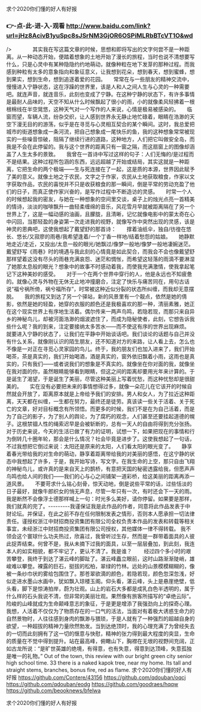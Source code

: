 
求个2020你们懂的好人有好报




### 👉-点-此-进-入-观看  http://www.baidu.com/link?url=jHz8AcivB1yuSpc8sJSrNM3GjOR6OSPiMLRbBTcVT1O&wd




/>　　　　其实我在写这篇文章的时候，思想和即将写出的文字何尝不是一种距离。从一种动态开始，便踏着想象的土地开始了漫长的旅程，当时也说不清想要写什么，只是心灵中有某种隐隐约约地萌动，就像种粒在地下发芽的那种过程。而我感到种粒有太多的意象指向和象征意义，让我想到花朵，想到春天，想到蜜蜂，想到果实，想到生命，想到追逐着爱的花园。　　常常在与一些朋友的精神交流中，慢慢进入宁静状态，这在浮躁的世界里，该是人和人之间人生与心灵的一种需要吧。就连声音，就连音乐，此刻也变成了宁静。在这种宁静的状态下，有许多事情是最耐人品味的，天空不知从什么时候飘起了很小的雨，小的就像柔风轻拂着一根根棉线在半空晃悠，这种天气对一个写作的人来说，心情是极易被感染的。　　临窗而望，车辆人流，纷杂交织，让人感到世界永无静止地忙碌着，眼睛在浩渺的天空下漫无目的的游荡，似乎是在寻觅与心灵相互契合的某个瞬间。这时，我总爱把城市的街道想象成一条河流，把自己想象成一尾快乐的鱼，我的这种想象常常被现实的一些噪音惊破，阻隔了继续行进的道路，这种地方，人们把它叫做安全岛，而我是不会在此停留的。我与这个世界的距离只有一窗之隔，而这扇窗上的图像却涵盖了人生太多的景致。　　我曾在一首诗中写过这样的句子：人们无悔的/是过程而不是结果。这种过程所包涵的东西，远远超越了开始或结局，其实这就是一种距离，它把生命的两个极端——生与死连接在了一起，这是质的本源，世界因此赋予了美的意义。就像土地之于农民，文字之于作家，农民从土地获取粮食，作家以文字获取作品，农民的喜悦并不只是收获粮食的那一瞬间，倒是平常的劳动充盈了他们的日子，而真正使作家兴奋的，是写作过程中不断造访的灵感。　　时常一个人的时候想起我的密友，与她在一种想象的空间里交谈，桌子上的烛光点亮一首精美的情诗，淡淡的咖啡飘升一曲轻柔缠绵的音乐，风花雪月早就被距离隔在了另一个世界上了，这是一幅动感的油画，且朦胧，且清晰，记忆就像电影中的蒙太奇在心中闪回，当那轻盈的身姿第一次走进我的视野，就像写作中突然出现的灵感，该是神灵的恩典吧，这使我想起了戴望舒的那首诗：　　撑着油纸伞，独自/彷徨在悠长、悠长/又寂廖的雨巷/我希望逢着/一个丁香一样地/结着愁怨的姑娘。　　她静默地走近/走近，又投出/太息一般的眼光/她飘过/像梦一般地/像梦一般地凄婉迷茫。戴望舒写《雨巷》时的境遇与我此刻的心情竟是如此契合，而我会不会也像戴望舒那样望着这没有尽头的雨巷充满哀怨、迷茫和惆怅，而希望这轻落的雨滴不要淋湿了她那太息般的眼光？想象中的故事不时感动着我，而使我充满激情，使我拿起笔记下这种美妙的感受。　　对于一个在两个世界中穿行的人，他是永远也不知疲惫的。就像心灵与外物在无休无止地冲撞磨合，注定了快乐与痛苦同在，用句古话说“福兮祸所倚，祸兮福所存”，时常被这种近似分裂的状态所纠缠，而我却无意摆脱。　　我的旅程又到达了另一个驿站，新的风景里有一个靓点，依然是她的倩影，依然是她的轻盈，她穿的衣服的颜色还是我极喜欢的那一种，清丽素雅，她正在这个现实世界上有序地生活着。偶尔传来一两声鸟鸣，若隐若现，而那只来自异乡的神秘鸟儿，却被河面浩渺的烟波遮住了，而成为隐秘使者，此刻，它想告诉我些什么呢？我的到来，注定要接纳太多苦水——而不使这有序的世界出现麻烦。　　就要进入宁静的状态了，让我们在平静中开始谈话吧。我们谈论的话题与自己并没有什么关系，就像刚认识的陌生朋友，还不知道对方的来路，让人看上去，怎么也不像是一对正在寻觅心灵家园的鸟儿。终于，我的朋友们也加入进来了，我们开始喝茶，茶是真实的，我们开始喝酒，酒是真实的，窗外依旧飘着小雨，这雨也是真实的，只有我们——或者说我们的想象是不真实的。就像坐在你对面的我，就像坐在我对面的你，虽然眼睛能够看到眼睛，但这之间的距离却要用光年来计算的。于是诞生了渴望，于是诞生了美丽，尽管这种美丽上写着忧愁，而这种忧愁却是很甜美的。　　实在没有必要把未来的事情想得过多，就像一朵花儿在它该开的时候自然就会开放了，距离原本就是上帝给予我们的安排。男人和女人，为了拉近这种距离，天天都在纠缠，一生都在努力，最终还是徒劳。真该读一些关于活着、关于死亡的文章，好对目标概念有所领悟。而更多的时候，我们不是在为自己活着，而是为了自己的影子，为了别人的舆论，为了腐朽的观念，人们甚至还要挂起道德的幌子。这根禁锢人性的绳索迟早是会被斩断的，总有一天人的自由将得到充分张扬。对于历史来说，今天的生活已做了有力的证明，试想一下，如果把现在的事情和行为倒转几十圈年轮，那会是什么情况？社会毕竟是进步了。这使我想起了一句话，不过我想把它倒过来说：太阳还是原来的太阳，人们看太阳的眼光变了。　　静享着春光带给我的对生命的萌动，静享着距离带给我的对美丽的感悟，在这宁静的状态中我想起了许多，于是，我开始写诗，写文字。在我生命的上空，那只自由飞翔的神秘鸟儿，或许真的是来自天上的鹊桥，有意把天国的秘密透露给我，但愿声声鸟鸣也给人间的我们——我们的心与心之间铺架一道彩桥，给这美丽的距离再添一道风景。　　不要苛求什么铭心刻骨，惊天动地，倒是说些平常的话，过些恬淡的日子最好，就像牛郎织女的悄无声息，尽管一年只有一次，有时还会下一天的雨。我是断然不会像浮士德那样喊上一句：时光多么美好，请你停留。如果要是那样，我们就真的完了。---------我谨保证我是此作品的作者，同意将此作品发表于中财论坛。并保证，在此之前不存在任何限制发表之情形，否则本人愿承担一切法律责任。谨授权浙江中财招商投资集团有限公司全权负责本作品的发表和转载等相关事宜，未经浙江中财招商投资集团有限公司授权，其他媒体一律不得转载。
我不领会这个寰球什么功夫热过，欣喜过，我曾听过生存，然而是一群带着面具的人彼此捉弄结束。何曾不是，我从未摘下过我的面具，以至一层层叠加，到此刻，我连本人的如实相貌，都不牢记了，更认不清了。我是谁？
　　经过四个多小时的艰苦攀登，我终于到达了湛云峰的脚趾了。湛云峰矗立眼前，这时山路渐渐陡峭，雄峻难以攀登。裸露的巨石，挺拔的松柏，翠绿的竹林。远处的山景模模糊糊的，像被一条纱巾状的雾给包围住了。那苍翠欲滴的颜色，若隐若现，颜色忽深忽浅，好似走进水墨山水画中，犹如飘入琼楼玉阁。仰头看，湛云峰，头上是悬崖绝壁，低头看，脚下是惊涛拍岸，蔚为壮观。山上的岩石大多都是成乳白色半透明的，属于什么样的石头我说不清，但非常的美丽壮观。果然像有旅客所描写的“卓绝云际”。险峻的山峰就成为生命颠峰意志的象征，于是更是增添了我强劲向上的探奇心理。我想，人活着不仅仅为了物质存在的一口气的活法，当面对有着极大诱惑生命力的自然景物时，人往往感到身肉的飘渺与猥琐，于是人就有了一种强烈的超越自身的欲望，一种超拔的精神力量欣然勃发。当到达绝顶时，我的心理充满了为曾经失去的一切而此刻拥有了这一切的惬意与快慰，精神的张力得到最大程度的突显，生命的质量在不觉中得到提升。站在最高峰，俯瞰山下，胸襟在无垠的视野间充阔，正如古龙所说：“是旷世英雄的绝境，有得意，也有失意，得意到达顶峰，失意孤独是唯一的礼物。”
Out of the town, this review with our bright green city senior high school time.
33 there is a naked kapok tree, near my home.
Its tall and straight stems, branches, bonus fire, red as flame.
求个2020你们懂的好人有好报 https://github.com/Contere/43156
https://github.com/qdouban/oqcj
https://github.com/qdouban/eodg
https://github.com/goodraes/hqqw
https://github.com/beooknews/bfelwa





求个2020你们懂的好人有好报
